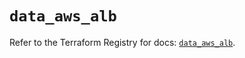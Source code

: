 # `data_aws_alb`

Refer to the Terraform Registry for docs: [`data_aws_alb`](https://registry.terraform.io/providers/hashicorp/aws/4.54.0/docs/data-sources/alb).
